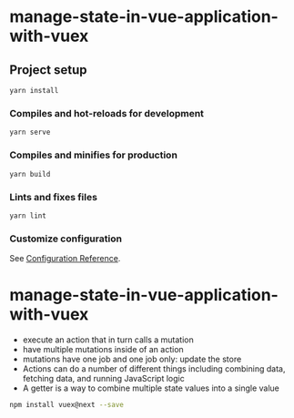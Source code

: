 # manage-state-in-vue-application-with-vuex

## Project setup
```
yarn install
```

### Compiles and hot-reloads for development
```
yarn serve
```

### Compiles and minifies for production
```
yarn build
```

### Lints and fixes files
```
yarn lint
```

### Customize configuration
See [Configuration Reference](https://cli.vuejs.org/config/).
# manage-state-in-vue-application-with-vuex

* execute an action that in turn calls a mutation
* have multiple mutations inside of an action
* mutations have one job and one job only: update the store
* Actions can do a number of different things including combining data, fetching data, and running JavaScript logic
* A getter is a way to combine multiple state values into a single value
```sh
npm install vuex@next --save
```
